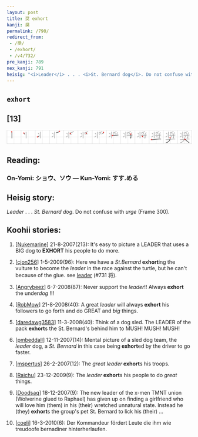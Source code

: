 ```yaml
---
layout: post
title: 奨 exhort
kanji: 奨
permalink: /790/
redirect_from:
 - /奨/
 - /exhort/
 - /v4/732/
pre_kanji: 789
nex_kanji: 791
heisig: "<i>Leader</i> . . . <i>St. Bernard dog</i>. Do not confuse with <i>urge</i> (Frame 300)."
---
```


## `exhort`

## [13]

<div class="stroke"><img src="../images/E5A5A8.png" /></div>

## Reading:

### On-Yomi: ショウ、ソウ &mdash; Kun-Yomi: すす.める

## Heisig story:

<i>Leader</i> . . . <i>St. Bernard dog</i>. Do not confuse with <i>urge</i> (Frame 300).

## Koohii stories:

1) [<a href="http://kanji.koohii.com/profile/Nukemarine">Nukemarine</a>] 21-8-2007(213): It&#039;s easy to picture a LEADER that uses a BIG dog to<strong> EXHORT</strong> his people to do more.

2) [<a href="http://kanji.koohii.com/profile/cjon256">cjon256</a>] 1-5-2009(96): Here we have a <em>St.Bernard</em><strong> exhort</strong>ing the vulture to become the <em>leader</em> in the race against the turtle, but he can&#039;t because of the glue. see <a href="../731">leader</a> (#731 将).

3) [<a href="http://kanji.koohii.com/profile/Angrybeez">Angrybeez</a>] 6-7-2008(87): Never support the <em>leader</em>!! Always<strong> exhort</strong> the under<em>dog</em> !!!

4) [<a href="http://kanji.koohii.com/profile/RobMow">RobMow</a>] 21-8-2008(40): A great <em>leader</em> will always<strong> exhort</strong> his followers to go forth and do GREAT and <em>big</em> things.

5) [<a href="http://kanji.koohii.com/profile/daredawg3583">daredawg3583</a>] 11-3-2008(40): Think of a dog sled. The LEADER of the pack<strong> exhort</strong>s the St. Bernard&#039;s behind him to MUSH! MUSH! MUSH!

6) [<a href="http://kanji.koohii.com/profile/pmbeddall">pmbeddall</a>] 12-11-2007(14): Mental picture of a sled dog team, the <em>leader</em> dog, a <em>St. Bernard</em> in this case being<strong> exhort</strong>ed by the driver to go faster.

7) [<a href="http://kanji.koohii.com/profile/mspertus">mspertus</a>] 26-2-2007(12): The <em>great leader</em><strong> exhort</strong>s his troops.

8) [<a href="http://kanji.koohii.com/profile/Raichu">Raichu</a>] 23-12-2009(9): The <em>leader</em><strong> exhort</strong>s his people to do <em>great</em> things.

9) [<a href="http://kanji.koohii.com/profile/Doodsaq">Doodsaq</a>] 18-12-2007(9): The new leader of the x-men TMNT union (Wolverine glued to Raphael) has given up on finding a girlfriend who will love him (them) in his (their) wretched unnatural state. Instead he (they)<strong> exhort</strong>s the group&#039;s pet St. Bernard to lick his (their) ...

10) [<a href="http://kanji.koohii.com/profile/coeli">coeli</a>] 16-3-2010(6): Der Kommandeur fördert Leute die ihm wie treudoofe bernadiner hinterherlaufen.
